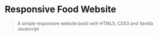 # Responsive Food Website

> A simple responsive website build with HTML5, CSS3 and Vanilla Javascript
